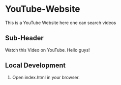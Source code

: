 # YouTube-Website
This is a YouTube Website here one can search videos

## Sub-Header

Watch this Video on YouTube. Hello guys!

## Local Development

1. Open index.html in your browser.